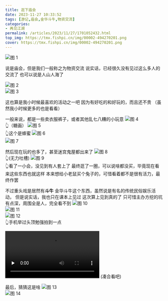 ```yaml
---
title: 逛下庙会
date: 2023-11-27 10:33:52
tags: [游记,庙会,金华斗牛,物资交流]
categories: 
- 再见江湖
permalink: /articles/2023/11/27/1701052432.html
top_img: https://tmx.fishpi.cn/img/00002-494270201.png
cover: https://tmx.fishpi.cn/img/00002-494270201.png
---
```


![图 1](https://tmx.fishpi.cn/img/IMG_20231126_094826.jpg)  

说是庙会，但是我们一般称之为物资交流
说实话，已经很久没有见过这么多人的交流了
也可以说是人山人海了

![图 2](https://tmx.fishpi.cn/img/IMG_20231126_101309.jpg)  
![图 3](https://tmx.fishpi.cn/img/IMG_20231126_103128.jpg)  

这也算是我小时候最喜欢的活动之一吧
因为有好吃的和好玩的，而且还不贵
（虽然我小时候更多的也是看看）

一般来说，都是一些卖衣服裤子，或者其他乱七八糟的小玩意
![图 4](https://tmx.fishpi.cn/img/IMG_20231126_101741.jpg)  
👆（糖画）
![图 5](https://tmx.fishpi.cn/img/IMG_20231126_102051.jpg)  
👆这个是蜂蜜
![图 6](https://tmx.fishpi.cn/img/IMG_20231126_101858.jpg)  
![图 7](https://tmx.fishpi.cn/img/IMG_20231126_102852.jpg)  

然后现在玩的也多了，甚至迷宫鬼屋都出来了
![图 8](https://tmx.fishpi.cn/img/IMG_20231126_101101.jpg)  
👆(无力吐槽)
![图 9](https://tmx.fishpi.cn/img/IMG_20231126_100804.jpg)  
👆看了一小会，没见到有人套上了
最终逛了一圈，可以说啥都没买，毕竟现在看来这些东西也就这样
本来想给小老鼠买个兔子的，可惜看着都不是很有活力，最终作罢

不过重头戏是居然有**斗牛**
金华斗牛这个东西，虽然说是有名的传统民俗娱乐活动，
但是说实话，我也只在课本上见过
这次算上见到真的了
只可惜主办方挖的坑有点深，周围全是人，完全看不到
![图 10](https://tmx.fishpi.cn/img/IMG_20231126_095613.jpg)  
![图 11](https://tmx.fishpi.cn/img/IMG_20231126_100325.jpg)  
![图 12](https://tmx.fishpi.cn/img/IMG_20231126_100217.jpg)  
👆手机举过头顶勉强拍到一点

<video id="video" controls="" preload="none" src="https://tmx.fishpi.cn/img/VID_20231126_100328.mp4" >
</video>
(凑合看吧)

最后，猜猜这是啥
![图 13](https://tmx.fishpi.cn/img/IMG_20231126_140710.jpg)  
![图 14](https://tmx.fishpi.cn/img/IMG_20231126_150114.jpg)  

